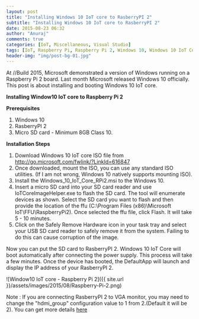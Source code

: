 ```yaml
---
layout: post
title: "Installing Windows 10 IoT core to RasberryPI 2"
subtitle: "Installing Windows 10 IoT core to RasberryPI 2"
date: 2015-08-23 06:32
author: "Anuraj"
comments: true
categories: [IoT, Miscellaneous, Visual Studio]
tags: [IoT, Raspberry Pi, Raspberry Pi 2, Windows 10, Windows 10 IoT Core]
header-img: "img/post-bg-01.jpg"
---
```

At //Build 2015, Microsoft demonstrated a version of Windows running on a Raspberry Pi 2 board. Last month Microsoft released Windows 10 officially. This post is about installing and booting Windows 10 IoT core. 

**Installing Window10 IoT core to Raspberry Pi 2**

**Prerequisites**


1.  Windows 10
2.  RasberryPI 2
3.  Micro SD card - Minimum 8GB Class 10.

**Installation Steps**


1.  Download Windows 10 IoT core ISO file from <a href="http://go.microsoft.com/fwlink/?LinkId=616847" target="_blank">http://go.microsoft.com/fwlink/?LinkId=616847</a>
2.  Once downloaded, mount the ISO, you can use any standard ISO utilities. (If I am not wrong, Windows 10 natively supports mounting ISO).
3.  Install the Windows_10_IoT_Core_RPi2.msi to the Windows 10.
4.  Insert a micro SD card into your SD card reader and use IoTCoreImageHelper.exe to flash the SD card. The tool will enumerate devices as shown. Select the 
SD card you want to flash and then provide the location of the ffu (C:\Program Files (x86)\Microsoft IoT\FFU\RaspberryPi2). Once selected the ffu file, click Flash. It will take 5 - 10 minutes.
5.  Click on the Safely Remove Hardware icon in your task tray and select your USB SD card reader to safely remove it from the system. Failing to do this can cause corruption of the image.

Now you can put the SD card to RasberryPI 2. Windows 10 IoT Core will boot automatically after connecting the power supply. This process will take a few minutes. Once the device has booted, the DefaultApp will launch and display the IP address of your RasberryPI 2.

![Window10 IoT core - Raspberry Pi 2]({{ site.url }}/assets/images/2015/08/Raspberry-Pi-2.png)

Note : If you are connecting RasberryPI 2 to VGA monitor, you may need to change the "hdmi_group" configuration value to 1 from 2.(Default it will be 2). You can get more details [here](https://www.raspberrypi.org/forums/viewtopic.php?t=5851)
